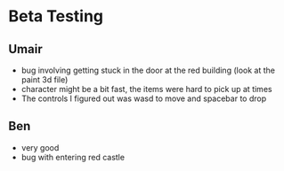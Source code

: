 # Beta Testing

## Umair
- bug involving getting stuck in the door at the red building (look at the paint 3d file)
- character might be a bit fast, the items were hard to pick up at times
- The controls I figured out was wasd to move and spacebar to drop

## Ben
- very good
- bug with entering red castle